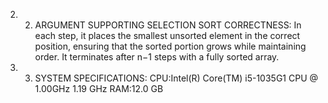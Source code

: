 2. 2. ARGUMENT SUPPORTING SELECTION SORT CORRECTNESS: In each step, it places the smallest unsorted element in the correct position, ensuring that the sorted portion grows while maintaining order. It terminates after n−1 steps with a fully sorted array.
3. 3. SYSTEM SPECIFICATIONS: CPU:Intel(R) Core(TM) i5-1035G1 CPU @ 1.00GHz 1.19 GHz   RAM:12.0 GB
